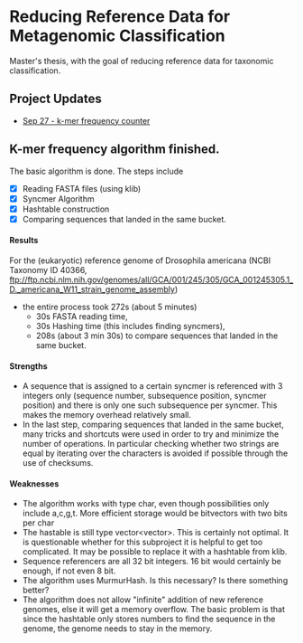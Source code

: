 # Reducing Reference Data for Metagenomic Classification
Master's thesis, with the goal of reducing reference data for taxonomic classification.

## Project Updates
- [Sep 27 - k-mer frequency counter](#sep_27)

##  <a name="sep_27"></a> K-mer frequency algorithm finished.
The basic algorithm is done. The steps include
- [x] Reading FASTA files (using klib)
- [x] Syncmer Algorithm 
- [x] Hashtable construction
- [x] Comparing sequences that landed in the same bucket.

#### Results
For the (eukaryotic) reference genome of Drosophila americana (NCBI Taxonomy ID 40366, ftp://ftp.ncbi.nlm.nih.gov/genomes/all/GCA/001/245/305/GCA_001245305.1_D._americana_W11_strain_genome_assembly) 
- the entire process took 272s (about 5 minutes)
  - 30s FASTA reading time, 
  - 30s Hashing time (this includes finding syncmers), 
  - 208s (about 3 min 30s) to compare sequences that landed in the same bucket.

#### Strengths
- A sequence that is assigned to a certain syncmer is referenced with 3 integers only (sequence number, subsequence position, syncmer position) and there is only one such subsequence per syncmer. This makes the memory overhead relatively small.
- In the last step, comparing sequences that landed in the same bucket, many tricks and shortcuts were used in order to try and minimize the number of operations. In particular checking whether two strings are equal by iterating over the characters is avoided if possible through the use of checksums.

#### Weaknesses
- The algorithm works with type char, even though possibilities only include a,c,g,t. More efficient storage would be bitvectors with two bits per char
- The hastable is still type vector<vector<int>>. This is certainly not optimal. It is questionable whether for this subproject it is helpful to get too complicated. It may be possible to replace it with a hashtable from klib.
- Sequence referencers are all 32 bit integers. 16 bit would certainly be enough, if not even 8 bit.
- The algorithm uses MurmurHash. Is this necessary? Is there something better?
- The algorithm does not allow "infinite" addition of new reference genomes, else it will get a memory overflow. The basic problem is that since the hashtable only stores numbers to find the sequence in the genome, the genome needs to stay in the memory.
